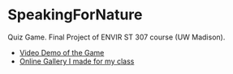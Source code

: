 # SpeakingForNature
Quiz Game. Final Project of ENVIR ST 307 course (UW Madison).

- [Video Demo of the Game](https://youtu.be/0u6rNn5eWWU)
- [Online Gallery I made for my class](https://www.artsteps.com/view/60c17e95ded8b1f7c3459109)
